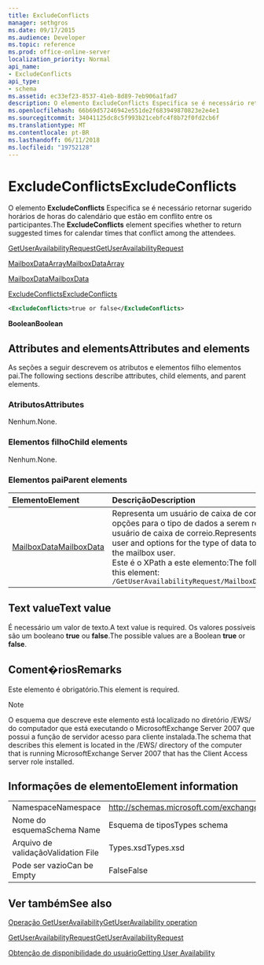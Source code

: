 ```yaml
---
title: ExcludeConflicts
manager: sethgros
ms.date: 09/17/2015
ms.audience: Developer
ms.topic: reference
ms.prod: office-online-server
localization_priority: Normal
api_name:
- ExcludeConflicts
api_type:
- schema
ms.assetid: ec33ef23-8537-41eb-8d89-7eb906a1fad7
description: O elemento ExcludeConflicts Especifica se é necessário retornar sugerido horários de horas do calendário que estão em conflito entre os participantes.
ms.openlocfilehash: 66b69d57246942e551de2f683949870823e2e4e1
ms.sourcegitcommit: 34041125dc8c5f993b21cebfc4f8b72f0fd2cb6f
ms.translationtype: MT
ms.contentlocale: pt-BR
ms.lasthandoff: 06/11/2018
ms.locfileid: "19752128"
---
```

# <a name="excludeconflicts"></a><span data-ttu-id="6ce04-103">ExcludeConflicts</span><span class="sxs-lookup"><span data-stu-id="6ce04-103">ExcludeConflicts</span></span>

<span data-ttu-id="6ce04-104">O elemento **ExcludeConflicts** Especifica se é necessário retornar sugerido horários de horas do calendário que estão em conflito entre os participantes.</span><span class="sxs-lookup"><span data-stu-id="6ce04-104">The **ExcludeConflicts** element specifies whether to return suggested times for calendar times that conflict among the attendees.</span></span> 
  
[<span data-ttu-id="6ce04-105">GetUserAvailabilityRequest</span><span class="sxs-lookup"><span data-stu-id="6ce04-105">GetUserAvailabilityRequest</span></span>](getuseravailabilityrequest.md)
  
[<span data-ttu-id="6ce04-106">MailboxDataArray</span><span class="sxs-lookup"><span data-stu-id="6ce04-106">MailboxDataArray</span></span>](mailboxdataarray.md)
  
[<span data-ttu-id="6ce04-107">MailboxData</span><span class="sxs-lookup"><span data-stu-id="6ce04-107">MailboxData</span></span>](mailboxdata.md)
  
[<span data-ttu-id="6ce04-108">ExcludeConflicts</span><span class="sxs-lookup"><span data-stu-id="6ce04-108">ExcludeConflicts</span></span>](excludeconflicts.md)
  
```xml
<ExcludeConflicts>true or false</ExcludeConflicts>
```

 <span data-ttu-id="6ce04-109">**Boolean**</span><span class="sxs-lookup"><span data-stu-id="6ce04-109">**Boolean**</span></span>
## <a name="attributes-and-elements"></a><span data-ttu-id="6ce04-110">Attributes and elements</span><span class="sxs-lookup"><span data-stu-id="6ce04-110">Attributes and elements</span></span>

<span data-ttu-id="6ce04-111">As seções a seguir descrevem os atributos e elementos filho elementos pai.</span><span class="sxs-lookup"><span data-stu-id="6ce04-111">The following sections describe attributes, child elements, and parent elements.</span></span>
  
### <a name="attributes"></a><span data-ttu-id="6ce04-112">Atributos</span><span class="sxs-lookup"><span data-stu-id="6ce04-112">Attributes</span></span>

<span data-ttu-id="6ce04-113">Nenhum.</span><span class="sxs-lookup"><span data-stu-id="6ce04-113">None.</span></span>
  
### <a name="child-elements"></a><span data-ttu-id="6ce04-114">Elementos filho</span><span class="sxs-lookup"><span data-stu-id="6ce04-114">Child elements</span></span>

<span data-ttu-id="6ce04-115">Nenhum.</span><span class="sxs-lookup"><span data-stu-id="6ce04-115">None.</span></span>
  
### <a name="parent-elements"></a><span data-ttu-id="6ce04-116">Elementos pai</span><span class="sxs-lookup"><span data-stu-id="6ce04-116">Parent elements</span></span>

|<span data-ttu-id="6ce04-117">**Elemento**</span><span class="sxs-lookup"><span data-stu-id="6ce04-117">**Element**</span></span>|<span data-ttu-id="6ce04-118">**Descrição**</span><span class="sxs-lookup"><span data-stu-id="6ce04-118">**Description**</span></span>|
|:-----|:-----|
|[<span data-ttu-id="6ce04-119">MailboxData</span><span class="sxs-lookup"><span data-stu-id="6ce04-119">MailboxData</span></span>](mailboxdata.md) <br/> |<span data-ttu-id="6ce04-120">Representa um usuário de caixa de correio individual e opções para o tipo de dados a serem retornadas sobre o usuário de caixa de correio.</span><span class="sxs-lookup"><span data-stu-id="6ce04-120">Represents an individual mailbox user and options for the type of data to be returned about the mailbox user.</span></span>  <br/> <span data-ttu-id="6ce04-121">Este é o XPath a este elemento:</span><span class="sxs-lookup"><span data-stu-id="6ce04-121">The following is the XPath to this element:</span></span>  <br/>  `/GetUserAvailabilityRequest/MailboxDataArray/MailboxData` <br/> |
   
## <a name="text-value"></a><span data-ttu-id="6ce04-122">Text value</span><span class="sxs-lookup"><span data-stu-id="6ce04-122">Text value</span></span>

<span data-ttu-id="6ce04-123">É necessário um valor de texto.</span><span class="sxs-lookup"><span data-stu-id="6ce04-123">A text value is required.</span></span> <span data-ttu-id="6ce04-124">Os valores possíveis são um booleano **true** ou **false**.</span><span class="sxs-lookup"><span data-stu-id="6ce04-124">The possible values are a Boolean **true** or **false**.</span></span>
  
## <a name="remarks"></a><span data-ttu-id="6ce04-125">Coment�rios</span><span class="sxs-lookup"><span data-stu-id="6ce04-125">Remarks</span></span>

<span data-ttu-id="6ce04-126">Este elemento é obrigatório.</span><span class="sxs-lookup"><span data-stu-id="6ce04-126">This element is required.</span></span>
  
> [!NOTE]
> <span data-ttu-id="6ce04-127">O esquema que descreve este elemento está localizado no diretório /EWS/ do computador que está executando o MicrosoftExchange Server 2007 que possui a função de servidor acesso para cliente instalada.</span><span class="sxs-lookup"><span data-stu-id="6ce04-127">The schema that describes this element is located in the /EWS/ directory of the computer that is running MicrosoftExchange Server 2007 that has the Client Access server role installed.</span></span> 
  
## <a name="element-information"></a><span data-ttu-id="6ce04-128">Informações de elemento</span><span class="sxs-lookup"><span data-stu-id="6ce04-128">Element information</span></span>

|||
|:-----|:-----|
|<span data-ttu-id="6ce04-129">Namespace</span><span class="sxs-lookup"><span data-stu-id="6ce04-129">Namespace</span></span>  <br/> |http://schemas.microsoft.com/exchange/services/2006/types  <br/> |
|<span data-ttu-id="6ce04-130">Nome do esquema</span><span class="sxs-lookup"><span data-stu-id="6ce04-130">Schema Name</span></span>  <br/> |<span data-ttu-id="6ce04-131">Esquema de tipos</span><span class="sxs-lookup"><span data-stu-id="6ce04-131">Types schema</span></span>  <br/> |
|<span data-ttu-id="6ce04-132">Arquivo de validação</span><span class="sxs-lookup"><span data-stu-id="6ce04-132">Validation File</span></span>  <br/> |<span data-ttu-id="6ce04-133">Types.xsd</span><span class="sxs-lookup"><span data-stu-id="6ce04-133">Types.xsd</span></span>  <br/> |
|<span data-ttu-id="6ce04-134">Pode ser vazio</span><span class="sxs-lookup"><span data-stu-id="6ce04-134">Can be Empty</span></span>  <br/> |<span data-ttu-id="6ce04-135">False</span><span class="sxs-lookup"><span data-stu-id="6ce04-135">False</span></span>  <br/> |
   
## <a name="see-also"></a><span data-ttu-id="6ce04-136">Ver também</span><span class="sxs-lookup"><span data-stu-id="6ce04-136">See also</span></span>



[<span data-ttu-id="6ce04-137">Operação GetUserAvailability</span><span class="sxs-lookup"><span data-stu-id="6ce04-137">GetUserAvailability operation</span></span>](getuseravailability-operation.md)
  
[<span data-ttu-id="6ce04-138">GetUserAvailabilityRequest</span><span class="sxs-lookup"><span data-stu-id="6ce04-138">GetUserAvailabilityRequest</span></span>](getuseravailabilityrequest.md)


[<span data-ttu-id="6ce04-139">Obtenção de disponibilidade do usuário</span><span class="sxs-lookup"><span data-stu-id="6ce04-139">Getting User Availability</span></span>](http://msdn.microsoft.com/library/d4133fcb-9b0f-4e6b-aadf-a389da83516a%28Office.15%29.aspx)

